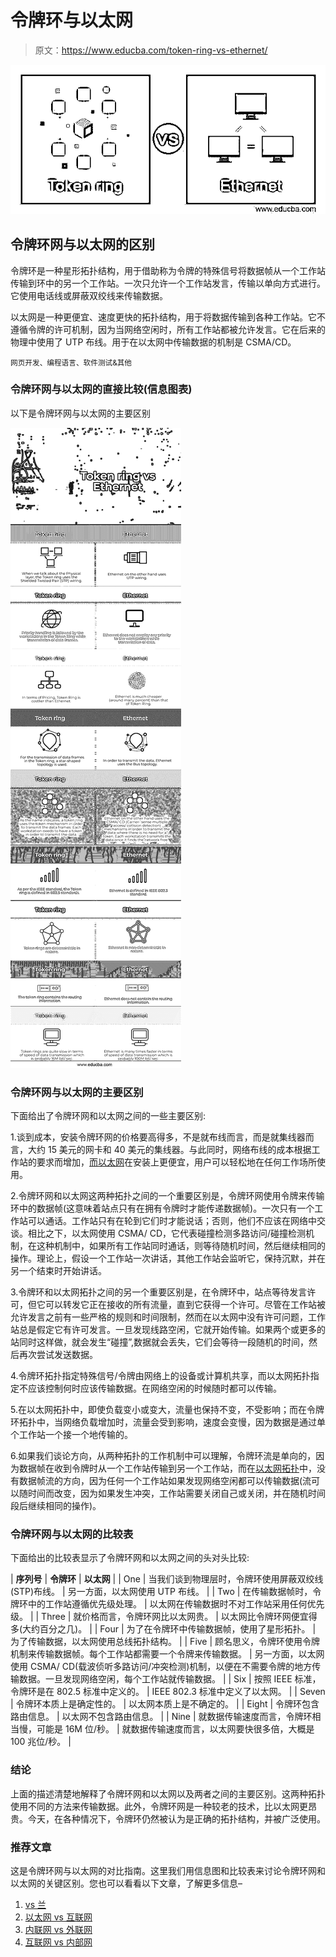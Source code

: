 # 令牌环与以太网

> 原文：<https://www.educba.com/token-ring-vs-ethernet/>

![Token ring vs Ethernet](img/f6b90d0d042fbf5a1be9368ca51b6896.png)



## 令牌环网与以太网的区别

令牌环是一种星形拓扑结构，用于借助称为令牌的特殊信号将数据帧从一个工作站传输到环中的另一个工作站。一次只允许一个工作站发言，传输以单向方式进行。它使用电话线或屏蔽双绞线来传输数据。

以太网是一种更便宜、速度更快的拓扑结构，用于将数据传输到各种工作站。它不遵循令牌的许可机制，因为当网络空闲时，所有工作站都被允许发言。它在后来的物理中使用了 UTP 布线。用于在以太网中传输数据的机制是 CSMA/CD。

<small>网页开发、编程语言、软件测试&其他</small>

### 令牌环网与以太网的直接比较(信息图表)

以下是令牌环网与以太网的主要区别

![Token-ring-vs-Ethernet-info](img/2cab7ca3fc555be25ec0f343161c3e63.png)



### 令牌环网与以太网的主要区别

下面给出了令牌环网和以太网之间的一些主要区别:

1.谈到成本，安装令牌环网的价格要高得多，不是就布线而言，而是就集线器而言，大约 15 美元的网卡和 40 美元的集线器。与此同时，网络布线的成本根据工作站的要求而增加，[而以太网](https://www.educba.com/what-is-ethernet/)在安装上更便宜，用户可以轻松地在任何工作场所使用。

2.令牌环网和以太网这两种拓扑之间的一个重要区别是，令牌环网使用令牌来传输环中的数据帧(这意味着站点只有在拥有令牌时才能传递数据帧)。一次只有一个工作站可以通话。工作站只有在轮到它们时才能说话；否则，他们不应该在网络中交谈。相比之下，以太网使用 CSMA/ CD，它代表碰撞检测多路访问/碰撞检测机制，在这种机制中，如果所有工作站同时通话，则等待随机时间，然后继续相同的操作。理论上，假设一个工作站一次讲话，其他工作站会监听它，保持沉默，并在另一个结束时开始讲话。

3.令牌环和以太网拓扑之间的另一个重要区别是，在令牌环中，站点等待发言许可，但它可以转发它正在接收的所有流量，直到它获得一个许可。尽管在工作站被允许发言之前有一些严格的规则和时间限制，然而在以太网中没有许可问题，工作站总是假定它有许可发言。一旦发现线路空闲，它就开始传输。如果两个或更多的站同时这样做，就会发生“碰撞”,数据就会丢失，它们会等待一段随机的时间，然后再次尝试发送数据。

4.令牌环拓扑指定特殊信号/令牌由网络上的设备或计算机共享，而以太网拓扑指定不应该控制何时应该传输数据。在网络空闲的时候随时都可以传输。

5.在以太网拓扑中，即使负载变小或变大，流量也保持不变，不受影响；而在令牌环拓扑中，当网络负载增加时，流量会受到影响，速度会变慢，因为数据是通过单个工作站一个接一个地传输的。

6.如果我们谈论方向，从两种拓扑的工作机制中可以理解，令牌环流是单向的，因为数据帧在收到令牌时从一个工作站传输到另一个工作站，而在[以太网拓扑](https://www.educba.com/ethernet-topology/)中，没有数据帧流的方向，因为任何一个工作站如果发现网络空闲都可以传输数据(流可以随时间而改变，因为如果发生冲突，工作站需要关闭自己或关闭，并在随机时间段后继续相同的操作)。

### 令牌环网与以太网的比较表

下面给出的比较表显示了令牌环网和以太网之间的头对头比较:

| **序列号** | **令牌环** | **以太网** |
| One | 当我们谈到物理层时，令牌环使用屏蔽双绞线(STP)布线。 | 另一方面，以太网使用 UTP 布线。 |
| Two | 在传输数据帧时，令牌环中的工作站遵循优先级处理。 | 以太网在传输数据时不对工作站采用任何优先级。 |
| Three | 就价格而言，令牌环网比以太网贵。 | 以太网比令牌环网便宜得多(大约百分之几)。 |
| Four | 为了在令牌环中传输数据帧，使用了星形拓扑。 | 为了传输数据，以太网使用总线拓扑结构。 |
| Five | 顾名思义，令牌环使用令牌机制来传输数据帧。每个工作站都需要一个令牌来传输数据。 | 另一方面，以太网使用 CSMA/ CD(载波侦听多路访问/冲突检测)机制，以便在不需要令牌的地方传输数据。一旦发现网络空闲，每个工作站就传输数据。 |
| Six | 按照 IEEE 标准，令牌环是在 802.5 标准中定义的。 | IEEE 802.3 标准中定义了以太网。 |
| Seven | 令牌环本质上是确定性的。 | 以太网本质上是不确定的。 |
| Eight | 令牌环包含路由信息。 | 以太网不包含路由信息。 |
| Nine | 就数据传输速度而言，令牌环相当慢，可能是 16M 位/秒。 | 就数据传输速度而言，以太网要快很多倍，大概是 100 兆位/秒。 |

### 结论

上面的描述清楚地解释了令牌环网和以太网以及两者之间的主要区别。这两种拓扑使用不同的方法来传输数据。此外，令牌环网是一种较老的技术，比以太网更昂贵。今天，在各种情况下，令牌环仍然被认为是正确的拓扑结构，并被广泛使用。

### 推荐文章

这是令牌环网与以太网的对比指南。这里我们用信息图和比较表来讨论令牌环网和以太网的关键区别。您也可以看看以下文章，了解更多信息–

1.  [vs 兰](https://www.educba.com/vlan-vs-lan/)
2.  [以太网 vs 互联网](https://www.educba.com/ethernet-vs-internet/)
3.  [内联网 vs 外联网](https://www.educba.com/intranet-vs-extranet/)
4.  [互联网 vs 内部网](https://www.educba.com/internet-vs-intranet/)





